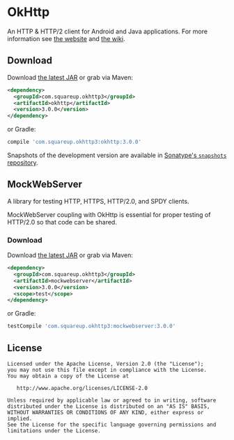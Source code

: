 OkHttp
======

An HTTP & HTTP/2 client for Android and Java applications. For more information see [the website][1] and [the wiki][2].

Download
--------

Download [the latest JAR][3] or grab via Maven:
```xml
<dependency>
  <groupId>com.squareup.okhttp3</groupId>
  <artifactId>okhttp</artifactId>
  <version>3.0.0</version>
</dependency>
```
or Gradle:
```groovy
compile 'com.squareup.okhttp3:okhttp:3.0.0'
```

Snapshots of the development version are available in [Sonatype's `snapshots` repository][snap].


MockWebServer
-------------

A library for testing HTTP, HTTPS, HTTP/2.0, and SPDY clients.

MockWebServer coupling with OkHttp is essential for proper testing of HTTP/2.0 so that code can be shared.

### Download

Download [the latest JAR][4] or grab via Maven:
```xml
<dependency>
  <groupId>com.squareup.okhttp3</groupId>
  <artifactId>mockwebserver</artifactId>
  <version>3.0.0</version>
  <scope>test</scope>
</dependency>
```
or Gradle:
```groovy
testCompile 'com.squareup.okhttp3:mockwebserver:3.0.0'
```



License
-------

    Licensed under the Apache License, Version 2.0 (the "License");
    you may not use this file except in compliance with the License.
    You may obtain a copy of the License at

       http://www.apache.org/licenses/LICENSE-2.0

    Unless required by applicable law or agreed to in writing, software
    distributed under the License is distributed on an "AS IS" BASIS,
    WITHOUT WARRANTIES OR CONDITIONS OF ANY KIND, either express or implied.
    See the License for the specific language governing permissions and
    limitations under the License.


 [1]: http://square.github.io/okhttp
 [2]: https://github.com/square/okhttp/wiki
 [3]: https://search.maven.org/remote_content?g=com.squareup.okhttp3&a=okhttp&v=LATEST
 [4]: https://search.maven.org/remote_content?g=com.squareup.okhttp3&a=mockwebserver&v=LATEST
 [snap]: https://oss.sonatype.org/content/repositories/snapshots/
